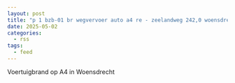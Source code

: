 ```yaml
---
layout: post
title: "p 1 bzb-01 br wegvervoer auto a4 re - zeelandweg 242,0 woensdrecht 201092 201444 201531"
date: 2025-05-02
categories: 
  - rss
tags: 
  - feed
---
```


Voertuigbrand op A4 in Woensdrecht
